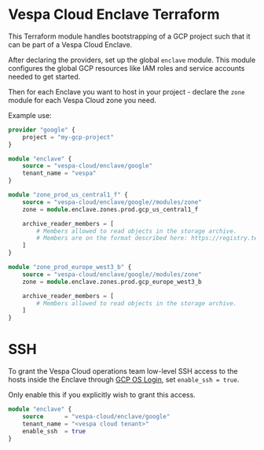 # Vespa Cloud Enclave Terraform

This Terraform module handles bootstrapping of a GCP project such that
it can be part of a Vespa Cloud Enclave.

After declaring the providers, set up the global `enclave` module.
This module configures the global GCP resources like IAM roles and
service accounts needed to get started.

Then for each Enclave you want to host in your project - declare the
`zone` module for each Vespa Cloud zone you need.  

Example use:

```terraform
provider "google" {
    project = "my-gcp-project"
}

module "enclave" {
    source = "vespa-cloud/enclave/google"
    tenant_name = "vespa"
}

module "zone_prod_us_central1_f" {
    source = "vespa-cloud/enclave/google//modules/zone"
    zone = module.enclave.zones.prod.gcp_us_central1_f

    archive_reader_members = [
        # Members allowed to read objects in the storage archive.
        # Members are on the format described here: https://registry.terraform.io/providers/hashicorp/google/latest/docs/resources/storage_bucket_iam#argument-reference
    ]
}

module "zone_prod_europe_west3_b" {
    source = "vespa-cloud/enclave/google//modules/zone"
    zone = module.enclave.zones.prod.gcp_europe_west3_b

    archive_reader_members = [
        # Members allowed to read objects in the storage archive.
    ]
}
```

# SSH

To grant the Vespa Cloud operations team low-level SSH access to the hosts inside the Enclave through
[GCP OS Login](https://cloud.google.com/compute/docs/oslogin), set `enable_ssh = true`.

Only enable this if you explicitly wish to grant this access.

```terraform
module "enclave" {
    source      = "vespa-cloud/enclave/google"
    tenant_name = "<vespa cloud tenant>"
    enable_ssh  = true
}
```
